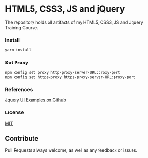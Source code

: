 # HTML5, CSS3, JS and jQuery

The repository holds all artifacts of my HTML5, CSS3, JS and Jquery Training Course.

### Install
```bash
yarn install
```

### Set Proxy
```bash
npm config set proxy http-proxy-server-URL:proxy-port
npm config set https-proxy https-proxy-server-URL:proxy-port
```

### References
[Jquery UI Examples on Github](https://github.com/tjvantoll/jquery-ui-in-action-demos)

### License

[MIT](LICENSE)

## Contribute
Pull Requests always welcome, as well as any feedback or issues.
